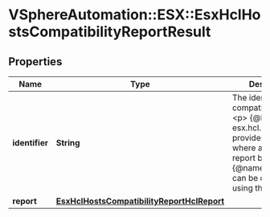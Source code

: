 # VSphereAutomation::ESX::EsxHclHostsCompatibilityReportResult

## Properties
Name | Type | Description | Notes
------------ | ------------- | ------------- | -------------
**identifier** | **String** | The identifier of the compatibility report. &lt;p&gt; {@link esx.hcl.Reports#get} provides location where a file based report based on the {@name HclReport} can be downloaded using this identifier. | [optional] 
**report** | [**EsxHclHostsCompatibilityReportHclReport**](EsxHclHostsCompatibilityReportHclReport.md) |  | 


